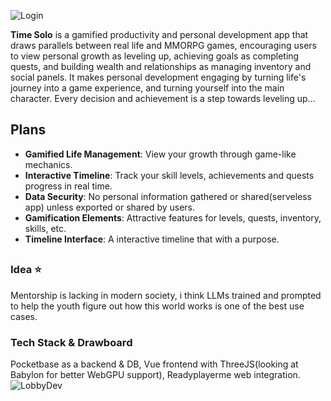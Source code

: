 ![Login](https://github.com/user-attachments/assets/95f81a02-1683-475e-8429-d3b8dc029e7f)

**Time Solo** is a gamified productivity and personal development app that draws parallels between real life and MMORPG games, encouraging users to view personal growth as leveling up, achieving goals as completing quests, and building wealth and relationships as managing inventory and social panels. It makes personal development engaging by turning life's journey into a game experience, and turning yourself into the main character. Every decision and achievement is a step towards leveling up...

## Plans
- **Gamified Life Management**: View your growth through game-like mechanics.
- **Interactive Timeline**: Track your skill levels, achievements and quests progress in real time.
- **Data Security**: No personal information gathered or shared(serveless app) unless exported or shared by users.
- **Gamification Elements**: Attractive features for levels, quests, inventory, skills, etc.
- **Timeline Interface**: A interactive timeline that with a purpose.
##

### Idea ⭐

Mentorship is lacking in modern society, i think LLMs trained and prompted to help the youth figure out how this world works is one of the best use cases. 


### Tech Stack & Drawboard

Pocketbase as a backend & DB, Vue frontend with ThreeJS(looking at Babylon for better WebGPU support), Readyplayerme web integration.
![LobbyDev](https://github.com/user-attachments/assets/a9c9db9b-2aa2-4153-bff7-6f252afcf52e)